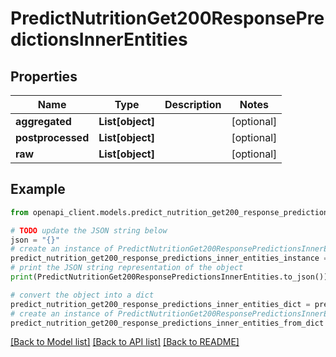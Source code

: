 # PredictNutritionGet200ResponsePredictionsInnerEntities


## Properties

Name | Type | Description | Notes
------------ | ------------- | ------------- | -------------
**aggregated** | **List[object]** |  | [optional] 
**postprocessed** | **List[object]** |  | [optional] 
**raw** | **List[object]** |  | [optional] 

## Example

```python
from openapi_client.models.predict_nutrition_get200_response_predictions_inner_entities import PredictNutritionGet200ResponsePredictionsInnerEntities

# TODO update the JSON string below
json = "{}"
# create an instance of PredictNutritionGet200ResponsePredictionsInnerEntities from a JSON string
predict_nutrition_get200_response_predictions_inner_entities_instance = PredictNutritionGet200ResponsePredictionsInnerEntities.from_json(json)
# print the JSON string representation of the object
print(PredictNutritionGet200ResponsePredictionsInnerEntities.to_json())

# convert the object into a dict
predict_nutrition_get200_response_predictions_inner_entities_dict = predict_nutrition_get200_response_predictions_inner_entities_instance.to_dict()
# create an instance of PredictNutritionGet200ResponsePredictionsInnerEntities from a dict
predict_nutrition_get200_response_predictions_inner_entities_from_dict = PredictNutritionGet200ResponsePredictionsInnerEntities.from_dict(predict_nutrition_get200_response_predictions_inner_entities_dict)
```
[[Back to Model list]](../README.md#documentation-for-models) [[Back to API list]](../README.md#documentation-for-api-endpoints) [[Back to README]](../README.md)


